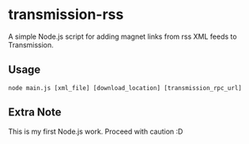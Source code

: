 # transmission-rss
A simple Node.js script for adding magnet links from rss XML feeds to Transmission.

Usage
---
	node main.js [xml_file] [download_location] [transmission_rpc_url]
	
Extra Note
---
This is my first Node.js work. Proceed with caution :D
